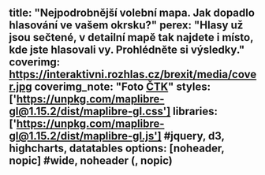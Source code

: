 title: "Nejpodrobnější volební mapa. Jak dopadlo hlasování ve vašem okrsku?"
perex: "Hlasy už jsou sečtené, v detailní mapě tak najdete i místo, kde jste hlasovali vy. Prohlédněte si výsledky."
coverimg: https://interaktivni.rozhlas.cz/brexit/media/cover.jpg
coverimg_note: "Foto <a href='https://ctk.cz'>ČTK</a>"
styles: ['https://unpkg.com/maplibre-gl@1.15.2/dist/maplibre-gl.css']
libraries: ['https://unpkg.com/maplibre-gl@1.15.2/dist/maplibre-gl.js'] #jquery, d3, highcharts, datatables
options: [noheader, nopic] #wide, noheader (, nopic)
---
<wide>
<div id="map2" class="container embed" data-center-lng="" data-center-lat="" data-zoom="" data-party="">
	<div class="selector"> </div>
	<div class="legend"></div>
	<div class="map"></div>
	<div class="scale"></div>
</div>
</wide>
